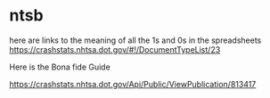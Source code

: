 # ntsb
here are links to the meaning of all the 1s and 0s in the spreadsheets
https://crashstats.nhtsa.dot.gov/#!/DocumentTypeList/23


Here is the Bona fide Guide

https://crashstats.nhtsa.dot.gov/Api/Public/ViewPublication/813417